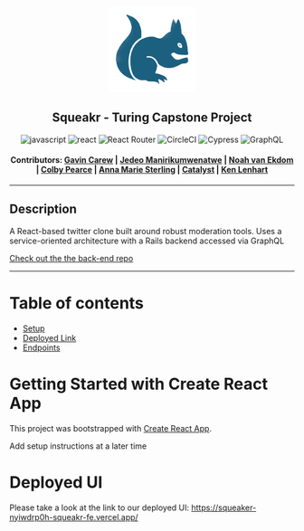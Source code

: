 <div align="center"><img src="src/images/SqueakerIcon.png" style="width: 150px;"> 

## Squeakr - Turing Capstone Project 

![javascript](https://img.shields.io/badge/JavaScript-F7DF1E?style=for-the-badge&logo=javascript&logoColor=black) ![react](https://img.shields.io/badge/React-20232A?style=for-the-badge&logo=react&logoColor=61DAFB) ![React Router](https://img.shields.io/badge/React_Router-CA4245?style=for-the-badge&logo=react-router&logoColor=white) ![CircleCI](https://img.shields.io/badge/circleci-343434?style=for-the-badge&logo=circleci&logoColor=white) ![Cypress](https://img.shields.io/badge/-cypress-%23E5E5E5?style=for-the-badge&logo=cypress&logoColor=058a5e) ![GraphQL](https://img.shields.io/badge/-GraphQL-E10098?style=for-the-badge&logo=graphql&logoColor=white)

#### Contributors: [Gavin Carew](https://github.com/gjcarew) | [Jedeo Manirikumwenatwe](https://github.com/Jedeo) | [Noah van Ekdom](https://github.com/noahvanekdom) | [Colby Pearce](https://github.com/Crpearce) | [Anna Marie Sterling](https://github.com/AMSterling) | [Catalyst](https://github.com/Catalyst4Change) | [Ken Lenhart](https://github.com/Penitent0)
</div>

--- 

## Description

A React-based twitter clone built around robust moderation tools. Uses a service-oriented architecture with a Rails backend accessed via GraphQL

[Check out the the back-end repo](https://github.com/Squeaker-2207/squeaker-fe)

---
# <a name="contents"></a> Table of contents
- [Setup](#setup)
- [Deployed Link](#deployment)
- [Endpoints](#endpoints)

# <a name="setup"></a>Getting Started with Create React App

This project was bootstrapped with [Create React App](https://github.com/facebook/create-react-app).

Add setup instructions at a later time

# <a name="deployment"></a>Deployed UI
Please take a look at the link to our deployed UI: https://squeaker-nyiwdrp0h-squeakr-fe.vercel.app/


